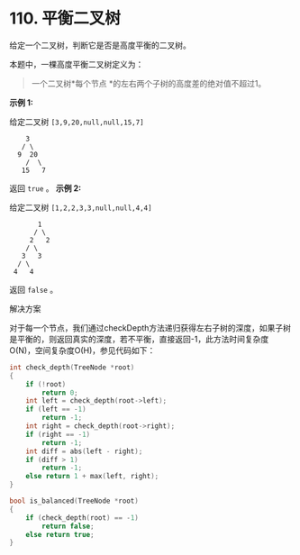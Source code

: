 # 110. 平衡二叉树



给定一个二叉树，判断它是否是高度平衡的二叉树。

本题中，一棵高度平衡二叉树定义为：

> 一个二叉树*每个节点 *的左右两个子树的高度差的绝对值不超过1。

**示例 1:**

给定二叉树 `[3,9,20,null,null,15,7]`

```
    3
   / \
  9  20
    /  \
   15   7
```

返回 `true` 。
**示例 2:**

给定二叉树 `[1,2,2,3,3,null,null,4,4]`

```
       1
      / \
     2   2
    / \
   3   3
  / \
 4   4

```

返回 `false` 。



解决方案

对于每一个节点，我们通过checkDepth方法递归获得左右子树的深度，如果子树是平衡的，则返回真实的深度，若不平衡，直接返回-1，此方法时间复杂度O(N)，空间复杂度O(H)，参见代码如下：

```c++
int check_depth(TreeNode *root)
{
    if (!root)
        return 0;
    int left = check_depth(root->left);
    if (left == -1)
        return -1;
    int right = check_depth(root->right);
    if (right == -1)
        return -1;
    int diff = abs(left - right);
    if (diff > 1)
        return -1;
    else return 1 + max(left, right);
}

bool is_balanced(TreeNode *root)
{
    if (check_depth(root) == -1)
        return false;
    else return true;
}
```

